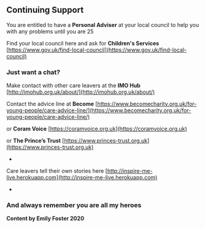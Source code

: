 
## Continuing Support

You are entitled to have a **Personal Adviser** at your local council to help you with any problems until you are 25

Find your local council here and ask for **Children's Services**
[https://www.gov.uk/find-local-council](https://www.gov.uk/find-local-council)


### Just want a chat?

Make contact with other care leavers at the **IMO Hub**
[http://imohub.org.uk/about/](http://imohub.org.uk/about/)


Contact the advice line at **Become** [https://www.becomecharity.org.uk/for-young-people/care-advice-line/](https://www.becomecharity.org.uk/for-young-people/care-advice-line/)


or **Coram Voice**
[https://coramvoice.org.uk](https://coramvoice.org.uk)


or **The Prince’s Trust**
[https://www.princes-trust.org.uk](https://www.princes-trust.org.uk)

*

Care leavers tell their own stories here  [http://inspire-me-live.herokuapp.com](http://inspire-me-live.herokuapp.com)


*

### And always remember you are all my heroes



**Content by Emily Foster 2020**
